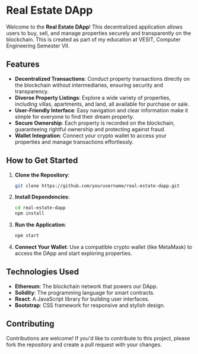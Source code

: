 # Real Estate DApp

Welcome to the **Real Estate DApp**! This decentralized application allows users to buy, sell, and manage properties securely and transparently on the blockchain. This is created as part of my education at VESIT, Computer Engineering Semester VII.

## Features

- **Decentralized Transactions**: Conduct property transactions directly on the blockchain without intermediaries, ensuring security and transparency.
- **Diverse Property Listings**: Explore a wide variety of properties, including villas, apartments, and land, all available for purchase or sale.
- **User-Friendly Interface**: Easy navigation and clear information make it simple for everyone to find their dream property.
- **Secure Ownership**: Each property is recorded on the blockchain, guaranteeing rightful ownership and protecting against fraud.
- **Wallet Integration**: Connect your crypto wallet to access your properties and manage transactions effortlessly.

## How to Get Started

1. **Clone the Repository**: 
   ```bash
   git clone https://github.com/yourusername/real-estate-dapp.git
   ```

2. **Install Dependencies**: 
   ```bash
   cd real-estate-dapp
   npm install
   ```

3. **Run the Application**: 
   ```bash
   npm start
   ```

4. **Connect Your Wallet**: Use a compatible crypto wallet (like MetaMask) to access the DApp and start exploring properties.

## Technologies Used

- **Ethereum**: The blockchain network that powers our DApp.
- **Solidity**: The programming language for smart contracts.
- **React**: A JavaScript library for building user interfaces.
- **Bootstrap**: CSS framework for responsive and stylish design.

## Contributing

Contributions are welcome! If you'd like to contribute to this project, please fork the repository and create a pull request with your changes.
